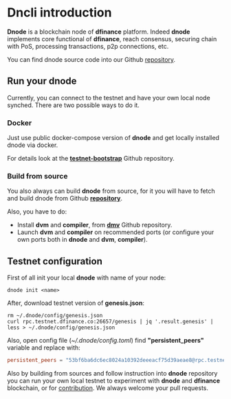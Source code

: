 # Dncli introduction

**Dnode** is a blockchain node of **dfinance** platform. Indeed **dnode** implements core functional of **dfinance**, reach consensus, securing chain with PoS, processing transactions, p2p connections, etc.

You can find dnode source code into our Github [repository](https://github.com/dfinance/dnode).

## Run your dnode

Currently, you can connect to the testnet and have your own local node synched. There are two possible ways to do it.

### Docker

Just use public docker-compose version of **dnode** and get locally installed dnode via docker.

For details look at the **[testnet-bootstrap](https://github.com/dfinance/testnet-bootstrap)** Github repository.

### Build from source

You also always can build **dnode** from source, for it you will have to fetch and build dnode from Github **[repository](https://github.com/dfinance/dnode)**. 

Also, you have to do:

* Install **dvm** and **compiler**, from **[dmv](https://github.com/dfinance/dvm)** Github repository.
* Launch **dvm** and **compiler** on recommended ports (or configure your own ports both in **dnode** and **dvm**, **compiler**).

## Testnet configuration

First of all init your local **dnode** with name of your node:

```shell
dnode init <name>
```

After, download testnet version of **genesis.json**:

```shell
rm ~/.dnode/config/genesis.json
curl rpc.testnet.dfinance.co:26657/genesis | jq '.result.genesis' | less > ~/.dnode/config/genesis.json
```

Also, open config file (*~/.dnode/config.toml*) find **"persistent_peers"** variable and replace with: 

```toml
persistent_peers = "53bf6ba6dc6ec8024a10392deeeacf75d39aeae8@rpc.testnet.dfinance.co:26656"
```

Also by building from sources and follow instruction into **dnode** repository you can run your own local testnet to experiment with **dnode** and **dfinance** blockchain, or for [contribution](https://github.com/dfinance/dnode#contributors). We always welcome your pull requests.
